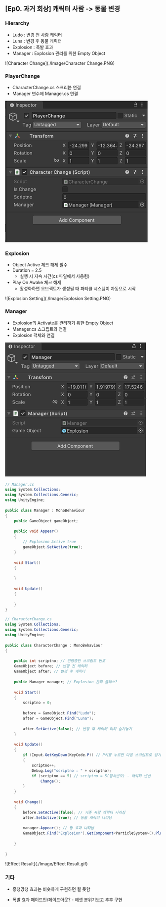 ## [Ep0. 과거 회상] 캐릭터 사람 -> 동물 변경



### Hierarchy

* Ludo : 변경 전 사람 캐릭터
* Luna : 변경 후 동물 캐릭터
* Explosion : 폭발 효과
* Manager : Explosion 관리를 위한 Empty Object

![Character Change](./Image/Character Change.PNG)



### PlayerChange

* CharacterChange.cs 스크리븥 연결
* Manager 변수에 Manager.cs 연결

![PlayerChange](./Image/PlayerChange.PNG)



### Explosion

* Object Active 체크 해제 필수
* Duration = 2.5
  *  실행 시 지속 시간(cs 파일에서 사용됨)
* Play On Awake  체크 해제
  * 활성화하면 오브젝트가 생성될 때 파티클 시스템이 자동으로 시작

![Explosion Setting](./Image/Explosion Setting.PNG)



### Manager

* Explosion의 Activate를 관리하기 위한 Empty Object
* Manager.cs 스크립트와 연결
* Explosion 객체와 연결

![ManagerSetting](./Image/ManagerSetting.PNG)



```c#
// Manager.cs
using System.Collections;
using System.Collections.Generic;
using UnityEngine;

public class Manager : MonoBehaviour
{
    public GameObject gameObject;

    public void Appear()
    {
        // Explosion Active true
        gameObject.SetActive(true);
    }

    void Start()
    {
        
    }

    void Update()
    {
        
    }
}

```

```c#
// CharacterChange.cs
using System.Collections;
using System.Collections.Generic;
using UnityEngine;

public class CharacterChange : MonoBehaviour
{

    public int scriptno; // 진행중인 스크립트 번호
    GameObject before; // 변경 전 캐릭터
    GameObject after; // 변경 후 캐릭터

    public Manager manager; // Explosion 관리 클래스?

    void Start()
    {
        scriptno = 0;

        before = GameObject.Find("Ludo");
        after = GameObject.Find("Luna");

        after.SetActive(false); // 변경 후 캐릭터 미리 숨겨놓기
    }

    void Update()
    {
        if (Input.GetKeyDown(KeyCode.P)) // P키를 누르면 다음 스크립트로 넘기기
        {
            scriptno++;
            Debug.Log("scriptno : " + scriptno);
            if (scriptno == 5) // scriptno = 5(임시번호) - 캐릭터 변신
                Change();
        }
    }

    void Change()
    {
        before.SetActive(false); // 기존 사람 캐릭터 사라짐
        after.SetActive(true); // 동물 캐릭터 나타남

        manager.Appear(); // 펑 효과 나타남
        GameObject.Find("Explosion").GetComponent<ParticleSystem>().Play(); // 효과 플레이

    }

}

```

![Effect Result](./Image/Effect Result.gif)



### 기타

* 흥청망청 효과는 비슷하게 구현하면 될 듯함

* 폭발 효과 페이드인/페이드아웃? - 에셋 분위기보고 추후 구현

  